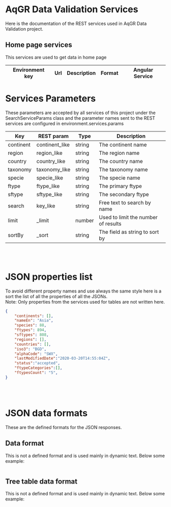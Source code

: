 # AqGR Data Validation Services

Here is the documentation of the REST services used in AqGR Data Validation project.


## Home page services 

This services are used to get data in home page

| Environment key | Url | Description | Format | Angular Service |
| --- | --- | --- | --- | --- |


# Services Parameters

These parameters are accepted by all services of this project under the SearchServiceParams class and the parameter names sent to the REST services are configured in environment.services.params

| Key | REST param | Type | Description |
| --- | --- | --- | --- |
| continent | continent_like | string | The continent name |
| region | region_like | string | The region name |
| country | country_like | string | The country name |
| taxonomy | taxonomy_like | string | The taxonomy name |
| specie | specie_like | string | The specie name |
| ftype | ftype_like | string | The primary ftype |
| sftype | sftype_like | string | The secondary ftype |
| search | key_like | string | Free text to search by name |
| limit | _limit | number | Used to limit the number of results |
| sortBy | _sort | string | The field as string to sort by |

<br>
<br>

# JSON properties list

To avoid different property names and use always the same style here is a sort the list of all the properties of all the JSONs.   
Note: Only properties from the services used for tables are not written here.

```json
{
    "continents": [],
    "nameEn": "Asia",
    "species": 88,
    "ftypes": 894,
    "sftypes": 808,
    "regions": [],
    "countries": [],
    "iso3": "BGD",
    "alphaCode": "SWX",
    "lastModifiedDate":"2020-03-20T14:55:04Z",
    "status":"accepted",
    "ftypeCategories":[],
    "ftypesCount": "5",
}
```

<br>
<br>

# JSON data formats

These are the defined formats for the JSON responses. 





## Data format

This is not a defined format and is used mainly in dynamic text. 
Below some example:
```json
```  


## Tree table data format

This is not a defined format and is used mainly in dynamic text. 
Below some example:

```json
```  



